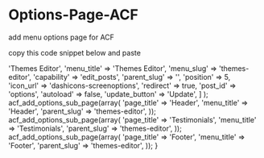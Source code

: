 # Options-Page-ACF
add menu options page for ACF

copy this code snippet below and paste

<?php
// register a top-level options page
if ( function_exists( 'acf_add_options_page' ) ) {
	acf_add_options_page( [
		'page_title' => 'Themes Editor',
		'menu_title' => 'Themes Editor',
		'menu_slug' => 'themes-editor',
		'capability' => 'edit_posts',
		'parent_slug' => '',
		'position' => 5,
		'icon_url' => 'dashicons-screenoptions',
		'redirect' => true,
		'post_id' => 'options',
		'autoload' => false,
		'update_button' => 'Update',
	] );
	
	acf_add_options_sub_page(array(
        'page_title'    => 'Header',
        'menu_title'    => 'Header',
        'parent_slug'   => 'themes-editor',
    ));
    
    acf_add_options_sub_page(array(
        'page_title'    => 'Testimonials',
        'menu_title'    => 'Testimonials',
        'parent_slug'   => 'themes-editor',
    ));
	
    acf_add_options_sub_page(array(
        'page_title'    => 'Footer',
        'menu_title'    => 'Footer',
        'parent_slug'   => 'themes-editor',
    ));

}
